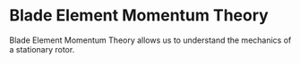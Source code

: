 # Blade Element Momentum Theory

Blade Element Momentum Theory allows us to understand the mechanics of a stationary rotor.
